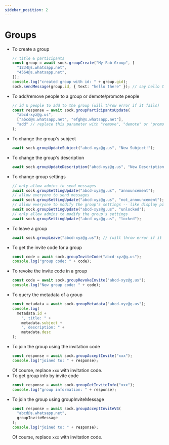 ```yaml
---
sidebar_position: 2
---
```


# Groups

- To create a group
  ```ts
  // title & participants
  const group = await sock.groupCreate("My Fab Group", [
    "1234@s.whatsapp.net",
    "4564@s.whatsapp.net",
  ]);
  console.log("created group with id: " + group.gid);
  sock.sendMessage(group.id, { text: "hello there" }); // say hello to everyone on the group
  ```
- To add/remove people to a group or demote/promote people
  ```ts
  // id & people to add to the group (will throw error if it fails)
  const response = await sock.groupParticipantsUpdate(
    "abcd-xyz@g.us",
    ["abcd@s.whatsapp.net", "efgh@s.whatsapp.net"],
    "add" // replace this parameter with "remove", "demote" or "promote"
  );
  ```
- To change the group's subject
  ```ts
  await sock.groupUpdateSubject("abcd-xyz@g.us", "New Subject!");
  ```
- To change the group's description
  ```ts
  await sock.groupUpdateDescription("abcd-xyz@g.us", "New Description!");
  ```
- To change group settings
  ```ts
  // only allow admins to send messages
  await sock.groupSettingUpdate("abcd-xyz@g.us", "announcement");
  // allow everyone to send messages
  await sock.groupSettingUpdate("abcd-xyz@g.us", "not_announcement");
  // allow everyone to modify the group's settings -- like display picture etc.
  await sock.groupSettingUpdate("abcd-xyz@g.us", "unlocked");
  // only allow admins to modify the group's settings
  await sock.groupSettingUpdate("abcd-xyz@g.us", "locked");
  ```
- To leave a group
  ```ts
  await sock.groupLeave("abcd-xyz@g.us"); // (will throw error if it fails)
  ```
- To get the invite code for a group
  ```ts
  const code = await sock.groupInviteCode("abcd-xyz@g.us");
  console.log("group code: " + code);
  ```
- To revoke the invite code in a group
  ```ts
  const code = await sock.groupRevokeInvite("abcd-xyz@g.us");
  console.log("New group code: " + code);
  ```
- To query the metadata of a group
  ```ts
  const metadata = await sock.groupMetadata("abcd-xyz@g.us");
  console.log(
    metadata.id +
      ", title: " +
      metadata.subject +
      ", description: " +
      metadata.desc
  );
  ```
- To join the group using the invitation code
  ```ts
  const response = await sock.groupAcceptInvite("xxx");
  console.log("joined to: " + response);
  ```
  Of course, replace `xxx` with invitation code.
- To get group info by invite code
  ```ts
  const response = await sock.groupGetInviteInfo("xxx");
  console.log("group information: " + response);
  ```
- To join the group using groupInviteMessage
  ```ts
  const response = await sock.groupAcceptInviteV4(
    "abcd@s.whatsapp.net",
    groupInviteMessage
  );
  console.log("joined to: " + response);
  ```
  Of course, replace `xxx` with invitation code.
